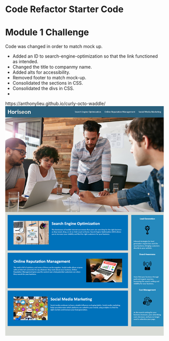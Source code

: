 # Code Refactor Starter Code

<h1>Module 1 Challenge</h1>
Code was changed in order to match mock up. 
<ul>
    <li>Added an ID to search-engine-optimization so that the link functioned as intended.</li>
    <li>Changed the title to companmy name.</li>
    <li>Added alts for accessibility.</li>
    <li>Removed footer to match mock-up.</li>
    <li>Consolidated the sections in CSS.</li>
    <li>Consolidated the divs in CSS.<li>
</ul>
https://anthonylieu.github.io/curly-octo-waddle/

<img src="./assets/images/module1screenshot.png" alt="module1challenge">
